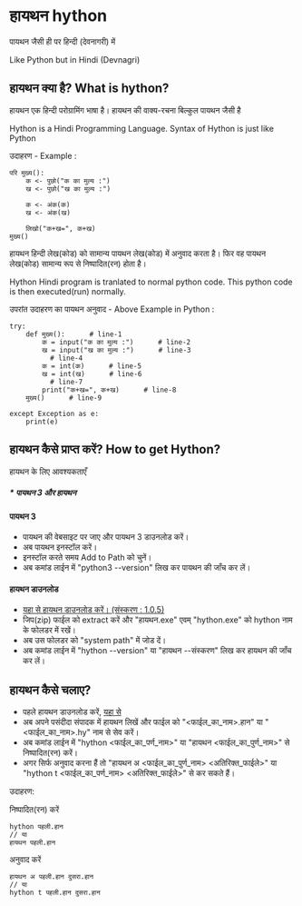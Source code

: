 # हायथन hython

पायथन जैसी ही पर हिन्दी (देवनागरी) में

Like Python but in Hindi (Devnagri)

## हायथन क्या है? What is hython?

हायथन एक हिन्दी परोग्रामिंग भाषा है। हायथन की वाक्य-रचना बिल्कुल पायथन जैसी है


Hython is a Hindi Programming Language. Syntax of Hython is just like Python


उदाहरण - Example :
```
परि मुख्य():
    क <- पुछो("क का मुल्य :")
    ख <- पुछो("ख का मुल्य :")
    
    क <- अंक(क)
    ख <- अंक(ख)
    
    लिखो("क+ख=", क+ख)
मुख्य()
```


हायथन हिन्दी लेख(कोड) को सामान्य पायथन लेख(कोड) में अनुवाद करता है। फिर वह पायथन लेख(कोड) सामान्य रूप से निष्पादित(रन) होता है।

Hython Hindi program is tranlated to normal python code. This python code is then executed(run) normally.

उपरांत उदाहरण का पायथन अनुवाद - Above Example in Python :
```
try:
    def मुख्य():      # line-1
        क = input("क का मुल्य :")      # line-2
        ख = input("ख का मुल्य :")      # line-3
          # line-4
        क = int(क)      # line-5
        ख = int(ख)      # line-6
          # line-7
        print("क+ख=", क+ख)      # line-8
    मुख्य()      # line-9

except Exception as e:
    print(e)
```

## हायथन कैसे प्राप्त करें? How to get Hython?


हायथन के लिए आवश्यकताएँ

##### * पायथन 3 और हायथन

#### पायथन 3

* पायथन की वेबसाइट पर जाए और पायथन 3 डाउनलोड करें।
* अब पायथन इनस्टॉल करें।
* इनस्टॉल करते समय Add to Path को चुनें।
* अब कमांड लाईन में "python3 --version" लिख कर पायथन की जाँच कर लें।

#### हायथन डाउनलोड

* [यहा से हायथन डाउनलोड करें। (संस्करण : 1.0.5)](https://github.com/atulSnapy/hython/blob/master/releases/Release%201/hython_v1.0.5.zip?raw=true)
* जिप(zip) फाईल को extract करें और "हायथन.exe" एवम् "hython.exe" को hython नाम के फोलडर में रखें।
* अब उस फोलडर को "system path" में जोड दें।
* अब कमांड लाईन में "hython --version" या "हायथन --संस्करण" लिख कर हायथन की जाँच कर लें।


## हायथन कैसे चलाए?

* पहले हायथन डाउनलोड करें, [यहा से](#हायथन-डाउनलोड)
* अब अपने पसंदीदा संपादक में हायथन लिखें और फाईल को "<फाईल_का_नाम>.हान" या "<फाईल_का_नाम>.hy" नाम से सेव करें।
* अब कमांड लाईन में "hython <फाईल_का_पर्ण_नाम>" या "हायथन <फाईल_का_पुर्ण_नाम>" से निष्पादित(रन) करें।
* अगर सिर्फ अनुवाद करना हैं तो "हायथन अ <फाईल_का_पुर्ण_नाम> <अतिरिक्त_फाईले>" या "hython t <फाईल_का_पर्ण_नाम> <अतिरिक्त_फाईले>" से कर सकते हैं।

उदाहरण:

निष्पादित(रन) करें

	hython पहली.हान
    // या
    हायथन पहली.हान
    
अनुवाद करें

	हायथन अ पहली.हान दुसरा.हान
    // या
    hython t पहली.हान दुसरा.हान
